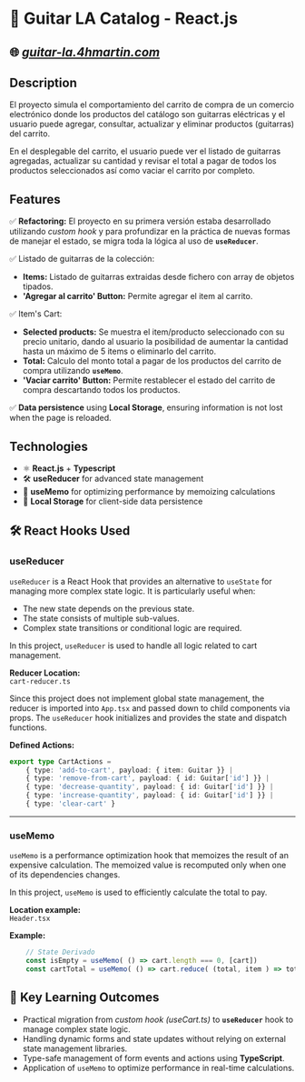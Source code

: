 # 🛒 Guitar LA Catalog - React.js
🌐 *[guitar-la.4hmartin.com](https://guitar-la.4hmartin.com/)*
---
## Description

El proyecto simula el comportamiento del carrito de compra de un comercio electrónico donde los productos del catálogo son guitarras eléctricas y el usuario puede agregar, consultar, actualizar y eliminar productos (guitarras) del carrito.

En el desplegable del carrito, el usuario puede ver el listado de guitarras agregadas, actualizar su cantidad y revisar el total a pagar de todos los productos seleccionados así como vaciar el carrito por completo.

## Features

✅ **Refactoring:** El proyecto en su primera versión estaba desarrollado utilizando *custom hook* y para profundizar en la práctica de nuevas formas de manejar el estado, se migra toda la lógica al uso de **`useReducer`**.

✅ Listado de guitarras de la colección:
- **Items:** Listado de guitarras extraidas desde fichero con array de objetos tipados.
- **'Agregar al carrito' Button:** Permite agregar el item al carrito.

✅ Item's Cart:
- **Selected products:** Se muestra el item/producto seleccionado con su precio unitario, dando al usuario la posibilidad de aumentar la cantidad hasta un máximo de 5 items o eliminarlo del carrito.
- **Total:** Calculo del monto total a pagar de los productos del carrito de compra utilizando **`useMemo`**. 
- **'Vaciar carrito' Button:** Permite restablecer el estado del carrito de compra descartando todos los productos.

✅ **Data persistence** using **Local Storage**, ensuring information is not lost when the page is reloaded.

## Technologies

- ⚛️ **React.js** + **Typescript**
- 🛠️ **useReducer** for advanced state management
- 💽 **useMemo** for optimizing performance by memoizing calculations
- 💾 **Local Storage** for client-side data persistence

## 🛠️ React Hooks Used

### useReducer

`useReducer` is a React Hook that provides an alternative to `useState` for managing more complex state logic. It is particularly useful when:

- The new state depends on the previous state.
- The state consists of multiple sub-values.
- Complex state transitions or conditional logic are required.

In this project, `useReducer` is used to handle all logic related to cart management.

**Reducer Location:**  
`cart-reducer.ts`

Since this project does not implement global state management, the reducer is imported into `App.tsx` and passed down to child components via props. The `useReducer` hook initializes and provides the state and dispatch functions.

**Defined Actions:**

```ts
export type CartActions =
    { type: 'add-to-cart', payload: { item: Guitar }} |
    { type: 'remove-from-cart', payload: { id: Guitar['id'] }} |
    { type: 'decrease-quantity', payload: { id: Guitar['id'] }} |
    { type: 'increase-quantity', payload: { id: Guitar['id'] }} |
    { type: 'clear-cart' }
```

---
### useMemo

`useMemo` is a performance optimization hook that memoizes the result of an expensive calculation. The memoized value is recomputed only when one of its dependencies changes.

In this project, `useMemo` is used to efficiently calculate the total to pay.

**Location example:**  
`Header.tsx`

**Example:**

```ts
    // State Derivado
    const isEmpty = useMemo( () => cart.length === 0, [cart])
    const cartTotal = useMemo( () => cart.reduce( (total, item ) => total + (item.quantity * item.price), 0), [cart] )
```

## 🚀 Key Learning Outcomes

- Practical migration from *custom hook (useCart.ts)* to **`useReducer`** hook to manage complex state logic.
- Handling dynamic forms and state updates without relying on external state management libraries.
- Type-safe management of form events and actions using **TypeScript**.
- Application of `useMemo` to optimize performance in real-time calculations.